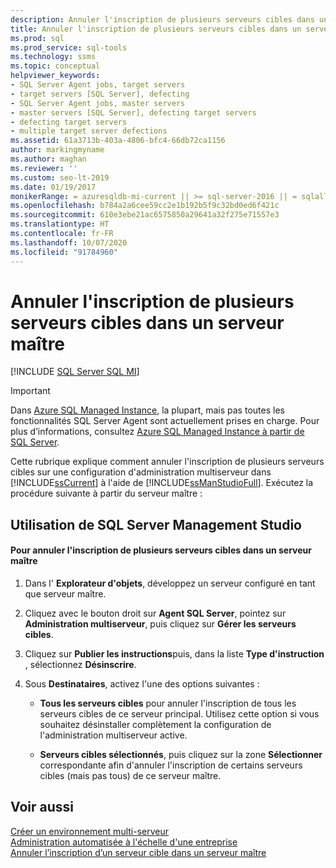 ```yaml
---
description: Annuler l'inscription de plusieurs serveurs cibles dans un serveur maître
title: Annuler l'inscription de plusieurs serveurs cibles dans un serveur maître
ms.prod: sql
ms.prod_service: sql-tools
ms.technology: ssms
ms.topic: conceptual
helpviewer_keywords:
- SQL Server Agent jobs, target servers
- target servers [SQL Server], defecting
- SQL Server Agent jobs, master servers
- master servers [SQL Server], defecting target servers
- defecting target servers
- multiple target server defections
ms.assetid: 61a3713b-403a-4806-bfc4-66db72ca1156
author: markingmyname
ms.author: maghan
ms.reviewer: ''
ms.custom: seo-lt-2019
ms.date: 01/19/2017
monikerRange: = azuresqldb-mi-current || >= sql-server-2016 || = sqlallproducts-allversions
ms.openlocfilehash: b784a2a6cee59cc2e1b192b5f9c32bd0ed6f421c
ms.sourcegitcommit: 610e3ebe21ac6575850a29641a32f275e71557e3
ms.translationtype: HT
ms.contentlocale: fr-FR
ms.lasthandoff: 10/07/2020
ms.locfileid: "91784960"
---
```

# <a name="defect-multiple-target-servers-from-a-master-server"></a>Annuler l'inscription de plusieurs serveurs cibles dans un serveur maître

[!INCLUDE [SQL Server SQL MI](../../includes/applies-to-version/sql-asdbmi.md)]

> [!IMPORTANT]  
> Dans [Azure SQL Managed Instance](https://docs.microsoft.com/azure/azure-sql/managed-instance/sql-managed-instance-paas-overview), la plupart, mais pas toutes les fonctionnalités SQL Server Agent sont actuellement prises en charge. Pour plus d’informations, consultez [Azure SQL Managed Instance à partir de SQL Server](https://docs.microsoft.com/azure/sql-database/sql-database-managed-instance-transact-sql-information#sql-server-agent).

Cette rubrique explique comment annuler l'inscription de plusieurs serveurs cibles sur une configuration d'administration multiserveur dans [!INCLUDE[ssCurrent](../../includes/sscurrent-md.md)] à l'aide de [!INCLUDE[ssManStudioFull](../../includes/ssmanstudiofull-md.md)]. Exécutez la procédure suivante à partir du serveur maître :  
  
## <a name="using-sql-server-management-studio"></a><a name="SSMSProcedure"></a>Utilisation de SQL Server Management Studio  
  
#### <a name="to-defect-multiple-target-servers-from-a-master-server"></a>Pour annuler l'inscription de plusieurs serveurs cibles dans un serveur maître  
  
1.  Dans l' **Explorateur d'objets**, développez un serveur configuré en tant que serveur maître.  
  
2.  Cliquez avec le bouton droit sur **Agent SQL Server**, pointez sur **Administration multiserveur**, puis cliquez sur **Gérer les serveurs cibles**.  
  
3.  Cliquez sur **Publier les instructions**puis, dans la liste **Type d'instruction** , sélectionnez **Désinscrire**.  
  
4.  Sous **Destinataires**, activez l'une des options suivantes :  
  
    -   **Tous les serveurs cibles** pour annuler l'inscription de tous les serveurs cibles de ce serveur principal. Utilisez cette option si vous souhaitez désinstaller complètement la configuration de l'administration multiserveur active.  
  
    -   **Serveurs cibles sélectionnés**, puis cliquez sur la zone **Sélectionner** correspondante afin d'annuler l'inscription de certains serveurs cibles (mais pas tous) de ce serveur maître.  
  
## <a name="see-also"></a>Voir aussi  
[Créer un environnement multi-serveur](../../ssms/agent/create-a-multiserver-environment.md)  
[Administration automatisée à l'échelle d'une entreprise](../../ssms/agent/automated-administration-across-an-enterprise.md)  
[Annuler l’inscription d’un serveur cible dans un serveur maître](../../ssms/agent/defect-a-target-server-from-a-master-server.md)  
  
